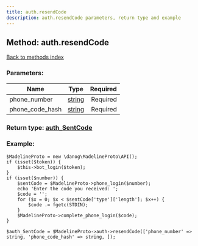 ```yaml
---
title: auth.resendCode
description: auth.resendCode parameters, return type and example
---
```

## Method: auth.resendCode  
[Back to methods index](index.md)


### Parameters:

| Name     |    Type       | Required |
|----------|:-------------:|---------:|
|phone\_number|[string](../types/string.md) | Required|
|phone\_code\_hash|[string](../types/string.md) | Required|


### Return type: [auth\_SentCode](../types/auth_SentCode.md)

### Example:


```
$MadelineProto = new \danog\MadelineProto\API();
if (isset($token)) {
    $this->bot_login($token);
}
if (isset($number)) {
    $sentCode = $MadelineProto->phone_login($number);
    echo 'Enter the code you received: ';
    $code = '';
    for ($x = 0; $x < $sentCode['type']['length']; $x++) {
        $code .= fgetc(STDIN);
    }
    $MadelineProto->complete_phone_login($code);
}

$auth_SentCode = $MadelineProto->auth->resendCode(['phone_number' => string, 'phone_code_hash' => string, ]);
```
